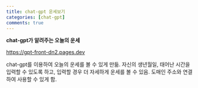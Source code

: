 ```yaml
---
title: chat-gpt 운세보기
categories: [chat-gpt]
comments: true
---
```


**chat-gpt가 알려주는 오늘의 운세**

https://gpt-front-dn2.pages.dev

chat-gpt를 이용하여 오늘의 운세를 볼 수 있게 만듦.
자신의 생년월일, 태어난 시간을 입력할 수 있도록 하고, 입력할 경우 더 자세하게 운세를 볼 수 있음.
도매인 주소와 연결하여 사용할 수 있게 함.
